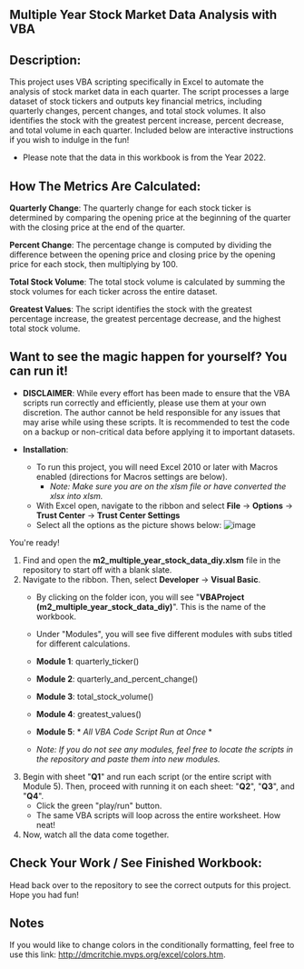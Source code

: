 Multiple Year Stock Market Data Analysis with VBA
-----

**Description**:
-----
This project uses VBA scripting specifically in Excel to automate the analysis of stock market data in each quarter. The script processes a large dataset of stock tickers and outputs key financial metrics, including quarterly changes, percent changes, and total stock volumes. It also identifies the stock with the greatest percent increase, percent decrease, and total volume in each quarter.
Included below are interactive instructions if you wish to indulge in the fun!
* Please note that the data in this workbook is from the Year 2022. 

**How The Metrics Are Calculated**:
----

**Quarterly Change**: The quarterly change for each stock ticker is determined by comparing the opening price at the beginning of the quarter with the closing price at the end of the quarter.

**Percent Change**: The percentage change is computed by dividing the difference between the opening price and closing price by the opening price for each stock, then multiplying by 100.

**Total Stock Volume**: The total stock volume is calculated by summing the stock volumes for each ticker across the entire dataset.

**Greatest Values**: The script identifies the stock with the greatest percentage increase, the greatest percentage decrease, and the highest total stock volume.

**Want to see the magic happen for yourself? You can run it!**
----
* **DISCLAIMER**: While every effort has been made to ensure that the VBA scripts run correctly and efficiently, please use them at your own discretion. The author cannot be held responsible for any issues that may arise while using these scripts. It is recommended to test the code on a backup or non-critical data before applying it to important datasets.
* **Installation**:

  - To run this project, you will need Excel 2010 or later with Macros enabled (directions for Macros settings are below).
     - _Note: Make sure you are on the xlsm file or have converted the xlsx into xlsm._
  - With Excel open, navigate to the ribbon and select **File** -> **Options** -> **Trust Center** -> **Trust Center Settings**
  - Select all the options as the picture shows below:
  ![image](https://github.com/user-attachments/assets/c3c8627a-99de-41fc-afae-64f49f76a2c7)

You're ready!

1) Find and open the **m2_multiple_year_stock_data_diy.xlsm** file in the repository to start off with a blank slate.
2) Navigate to the ribbon. Then, select **Developer** -> **Visual Basic**.
     - By clicking on the folder icon, you will see "**VBAProject (m2_multiple_year_stock_data_diy)**". This is the name of the workbook.
     - Under "Modules", you will see five different modules with subs titled for different calculations.
     - **Module 1**: quarterly_ticker()
     - **Module 2**: quarterly_and_percent_change()
     - **Module 3**: total_stock_volume()
     - **Module 4**: greatest_values()
     - **Module 5**: * _All VBA Code Script Run at Once_ *
  
     - _Note: If you do not see any modules, feel free to locate the scripts in the repository and paste them into new modules._
3) Begin with sheet "**Q1**" and run each script (or the entire script with Module 5). Then, proceed with running it on each sheet: "**Q2**", "**Q3**", and "**Q4**".
     - Click the green "play/run" button.
     - The same VBA scripts will loop across the entire worksheet. How neat!
4) Now, watch all the data come together.

Check Your Work / See Finished Workbook:
----
Head back over to the repository to see the correct outputs for this project. Hope you had fun!

Notes
----
If you would like to change colors in the conditionally formatting, feel free to use this link: http://dmcritchie.mvps.org/excel/colors.htm.
